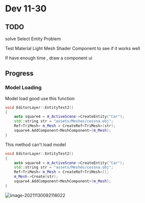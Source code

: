# Dev 11-30

## TODO

solve Select Entity Problem

Test Material Light Mesh Shader Component to see if it works well

If have enough time ,  draw a component ui

## Progress

### Model Loading

Model load good use this function

```c++
void EditorLayer::EntityTest2()
{
    auto square4 = m_ActiveScene->CreateEntity("Car");
    std::string str = "assets/Meshes/cessna.obj";
    Ref<TriMesh> m_Mesh = CreateRef<TriMesh>(str);
    square4.AddComponent<MeshComponent>(m_Mesh);
}
```

This method can't load model

```c++
void EditorLayer::EntityTest2()
{
    auto square4 = m_ActiveScene->CreateEntity("Car");
    std::string str = "assets/Meshes/cessna.obj";
    Ref<TriMesh> m_Mesh = CreateRef<TriMesh>();
    m_Mesh->Create(str);
    square4.AddComponent<MeshComponent>(m_Mesh);
}
```

![image-20211130092116022](C:\Users\lenovo\AppData\Roaming\Typora\typora-user-images\image-20211130092116022.png)